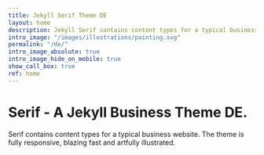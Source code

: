 ```yaml
---
title: Jekyll Serif Theme DE
layout: home
description: Jekyll Serif contains content types for a typical business website. The theme is fully responsive, blazing fast and artfully illustrated.
intro_image: "/images/illustrations/pointing.svg"
permalink: "/de/"
intro_image_absolute: true
intro_image_hide_on_mobile: true
show_call_box: true
ref: home
---
```


# Serif - A Jekyll Business Theme DE.

Serif contains content types for a typical business website. The theme is fully responsive, blazing fast and artfully illustrated.
